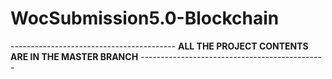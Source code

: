 # WocSubmission5.0-Blockchain

----------------------------------------- **ALL THE PROJECT CONTENTS ARE IN THE MASTER BRANCH** ----------------------------------------------
